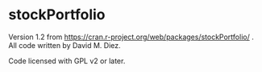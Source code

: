 # stockPortfolio
Version 1.2 from https://cran.r-project.org/web/packages/stockPortfolio/ .
All code written by David M. Diez.

Code licensed with GPL v2 or later.

